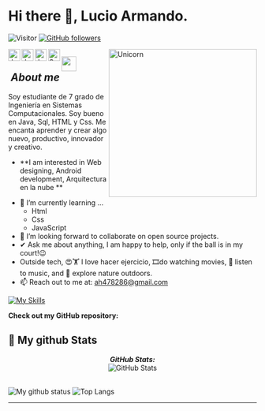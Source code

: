 # Hi there 👋, Lucio Armando. 
![Visitor](https://visitor-badge.laobi.icu/badge?page_id=Lucio-Armando.repoName) [![GitHub followers](https://img.shields.io/github/followers/Lucio-Armando.svg?style=social&label=Follow)](https://github.com/Lucio-Armando?tab=followers)<br/>

<a href="https://www.linkedin.com/in/lucio-armando-hernandez-hernandez-98ab6b227?lipi=urn%3Ali%3Apage%3Ad_flagship3_profile_view_base_contact_details%3BwOz4O683RhuQWrhwLz5tWw%3D%3D">
  <img align="left" alt="Jaskirat's LinkedIn" width="24px" src="https://cdn.jsdelivr.net/npm/simple-icons@v3/icons/linkedin.svg" />
</a>
<a href="https://www.instagram.com/a_r_m_a_n_d_o___jr?igsh=MXdrY3RmYTlmdTJ2aQ==">
  <img align="left" alt="Jaskirat's Instagram" width="24px" src="https://cdn.jsdelivr.net/npm/simple-icons@v3/icons/instagram.svg" />
</a>
<a href="https://www.facebook.com/profile.php?id=100015211597203&mibextid=ZbWKwL">
  <img align="left" alt="Jaskirat's Facebook" width="24px" src="https://cdn.jsdelivr.net/npm/simple-icons@v3/icons/facebook.svg" />
</a>
<a href="https://open.spotify.com/user/31qvng57zctroekmvottuhq5ju4q?si=5V2WX6i2QZas4VkBBaRniA&utm_source=copy-link" target="_blank">
  <img align="left" alt="Spotify Profile" width="24px" src="https://cdn.jsdelivr.net/npm/simple-icons@v3/icons/spotify.svg" />
</a>

<!--
**Bhargavi-hash/Bhargavi-hash** is a ✨ _special_ ✨ repository because its `README.md` (this file) appears on your GitHub profile.
-->
<p></p>
<img align="right" width=300px alt="Unicorn" src="https://c.tenor.com/GN73MKBawZYAAAAi/busy-cute.gif" />

## <img src="https://media.giphy.com/media/ObNTw8Uzwy6KQ/giphy.gif" width="30px">&nbsp;***About me***

Soy estudiante de 7 grado de Ingeniería en Sistemas Computacionales. Soy bueno en Java, Sql, HTML y Css. Me encanta aprender y crear algo nuevo, productivo, innovador y creativo.
* **I am interested in Web designing, Android development, Arquitectura en la nube **
- 🌱 I’m currently learning ...
  - Html
  - Css
  - JavaScript
- 👯 I’m looking forward to collaborate on open source projects.
- ✔ Ask me about anything, I am happy to help, only if the ball is in my court!😉<br>
- Outside tech, 😍🏋️ I love hacer ejercicio, 🎞️do watching movies, 🎵 listen to music, and 🌴 explore nature outdoors.
- 📫 Reach out to me at: <a href="#">ah478286@gmail.com</a>

<p align="center">
  
  [![My Skills](https://skillicons.dev/icons?i=java,css,html,vscode,mysql,js=light)](https://skillicons.dev)
</p>

__Check out my GitHub repository:__

<!--   
<div>
  <p>
    <a href="https://github.com/Bhargavi-hash/HotelFranchiseDBMS.git">
      <img src="https://github-readme-stats.vercel.app/api/pin/?username=Bhargavi-hash&repo=HotelFranchiseDBMS" alt="GitHub Stats" />
    </a>
    <a href="https://github.com/Bhargavi-hash/Linux-Shell-Implementation.git">
      <img src="https://github-readme-stats.vercel.app/api/pin/?username=Bhargavi-hash&repo=Linux-Shell-Implementation" alt="GitHub Stats" />
    </a>
  </p>
</div>
-->

<h2>👀 My github Stats</h2>

<div>
<!--   <p align="center">
    <b><em>Now listening to:</em></b> <br/>
    <img src="https://spotify-github-profile.vercel.app/api/view?uid=Bhargavi-hash&cover_image=true&theme=novatorem" alt="Now Listenting to" />
  </p> -->
  
  <p align="center">
  <b><em>GitHub Stats:</em></b> <br/>
    <img src="https://github-readme-streak-stats.herokuapp.com/?user=Lucio-Armando" alt="GitHub Stats" /> <br/><br/>
  
</div>

![My github status](https://github-readme-stats.vercel.app/api?username=Lucio-Armando&show_icons=true&include_all_commits=true)
![Top Langs](https://github-readme-stats.vercel.app/api/top-langs/?username=Lucio-Armando&layout=compact)

---------------------------------------------------------------------------------------------------------------------

<!---
Lucio-Armando/Lucio-Armando is a ✨ special ✨ repository because its `README.md` (this file) appears on your GitHub profile.
You can click the Preview link to take a look at your changes.
--->
